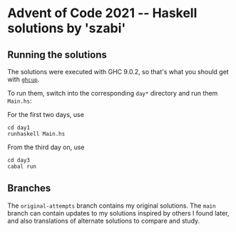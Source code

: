 # Advent of Code 2021 -- Haskell solutions by 'szabi'

## Running the solutions

The solutions were executed with GHC 9.0.2, so that's what you should get with [`ghcup`](https://www.haskell.org/ghcup/).

To run them, switch into the corresponding `day*` directory and run them `Main.hs`:

For the first two days, use

    cd day1
    runhaskell Main.hs

From the third day on, use

    cd day3
    cabal run

## Branches

The `original-attempts` branch contains my original solutions.
The `main` branch can contain updates to my solutions inspired by others I found later, and also translations of alternate solutions to compare and study.

